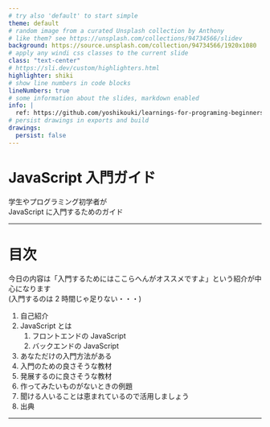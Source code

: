 ```yaml
---
# try also 'default' to start simple
theme: default
# random image from a curated Unsplash collection by Anthony
# like them? see https://unsplash.com/collections/94734566/slidev
background: https://source.unsplash.com/collection/94734566/1920x1080
# apply any windi css classes to the current slide
class: "text-center"
# https://sli.dev/custom/highlighters.html
highlighter: shiki
# show line numbers in code blocks
lineNumbers: true
# some information about the slides, markdown enabled
info: |
  ref: https://github.com/yoshikouki/learnings-for-programing-beginners
# persist drawings in exports and build
drawings:
  persist: false
---
```


# JavaScript 入門ガイド

学生やプログラミング初学者が<br>
JavaScript に入門するためのガイド

---

# 目次

今日の内容は「入門するためにはここらへんがオススメですよ」という紹介が中心になります<br>
(入門するのは 2 時間じゃ足りない・・・)

1. 自己紹介
2. JavaScript とは
   1. フロントエンドの JavaScript
   2. バックエンドの JavaScript
3. あなただけの入門方法がある
4. 入門のための良さそうな教材
5. 発展するのに良さそうな教材
6. 作ってみたいものがないときの例題
7. 聞ける人いることは恵まれているので活用しましょう
8. 出典

---

